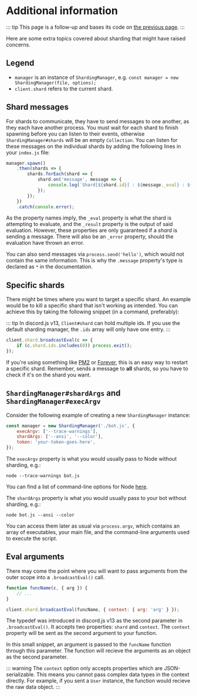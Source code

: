 # Additional information

::: tip
This page is a follow-up and bases its code on [the previous page](/sharding/).
:::

Here are some extra topics covered about sharding that might have raised concerns.

## Legend

* `manager` is an instance of `ShardingManager`, e.g. `const manager = new ShardingManager(file, options);`
* `client.shard` refers to the current shard.

## Shard messages

For shards to communicate, they have to send messages to one another, as they each have another process. You must wait for each shard to finish spawning before you can listen to their events, otherwise `ShardingManager#shards` will be an empty `Collection`. You can listen for these messages on the individual shards by adding the following lines in your `index.js` file:

```js
manager.spawn()
	.then(shards => {
		shards.forEach(shard => {
			shard.on('message', message => {
				console.log(`Shard[${shard.id}] : ${message._eval} : ${message._result}`);
			});
		});
	})
	.catch(console.error);
```

As the property names imply, the `_eval` property is what the shard is attempting to evaluate, and the `_result` property is the output of said evaluation. However, these properties are only guaranteed if a _shard_ is sending a message. There will also be an `_error` property, should the evaluation have thrown an error.

You can also send messages via `process.send('hello')`, which would not contain the same information. This is why the `.message` property's type is declared as `*` in the <DocsLink path="class/Shard?scrollTo=e-message" /> documentation.

## Specific shards

There might be times where you want to target a specific shard. An example would be to kill a specific shard that isn't working as intended. You can achieve this by taking the following snippet (in a command, preferably):

::: tip
In discord.js v13, <DocsLink path="class/ShardClientUtil?scrollTo=ids">`Client#shard`</DocsLink> can hold multiple ids. If you use the default sharding manager, the `.ids` array will only have one entry.
:::

```js
client.shard.broadcastEval(c => {
	if (c.shard.ids.includes(0)) process.exit();
});
```

If you're using something like [PM2](http://pm2.keymetrics.io/) or [Forever](https://github.com/foreverjs/forever), this is an easy way to restart a specific shard. Remember, <DocsLink path="class/ShardClientUtil?scrollTo=broadcastEval" type="method" /> sends a message to **all** shards, so you have to check if it's on the shard you want.

## `ShardingManager#shardArgs` and `ShardingManager#execArgv`

Consider the following example of creating a new `ShardingManager` instance:

```js
const manager = new ShardingManager('./bot.js', {
	execArgv: ['--trace-warnings'],
	shardArgs: ['--ansi', '--color'],
	token: 'your-token-goes-here',
});
```

The `execArgv` property is what you would usually pass to Node without sharding, e.g.:

```
node --trace-warnings bot.js
```

You can find a list of command-line options for Node [here](https://nodejs.org/api/cli.html).

The `shardArgs` property is what you would usually pass to your bot without sharding, e.g.:

```
node bot.js --ansi --color
```

You can access them later as usual via `process.argv`, which contains an array of executables, your main file, and the command-line arguments used to execute the script.

## Eval arguments

There may come the point where you will want to pass arguments from the outer scope into a `.broadcastEval()` call.

```js
function funcName(c, { arg }) {
	// ...
}

client.shard.broadcastEval(funcName, { context: { arg: 'arg' } });
```

The <DocsLink path="typedef/BroadcastEvalOptions" /> typedef was introduced in discord.js v13 as the second parameter in `.broadcastEval()`.
It accepts two properties: `shard` and `context`. The `context` property will be sent as the second argument to your function.

In this small snippet, an argument is passed to the `funcName` function through this parameter.
The function will recieve the arguments as an object as the second parameter.

::: warning
The `context` option only accepts properties which are JSON-serializable. This means you cannot pass complex data types in the context directly.
For example, if you sent a `User` instance, the function would recieve the raw data object.
:::
